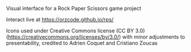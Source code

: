 Visual interface for a Rock Paper Scissors game project

Interact live at https://orzcode.github.io/rps/

Icons  used under Creative Commons license (CC BY 3.0) (https://creativecommons.org/licenses/by/3.0/) with minor adjustments to presentability, credited to Adrien Coquet and Cristiano Zoucas
